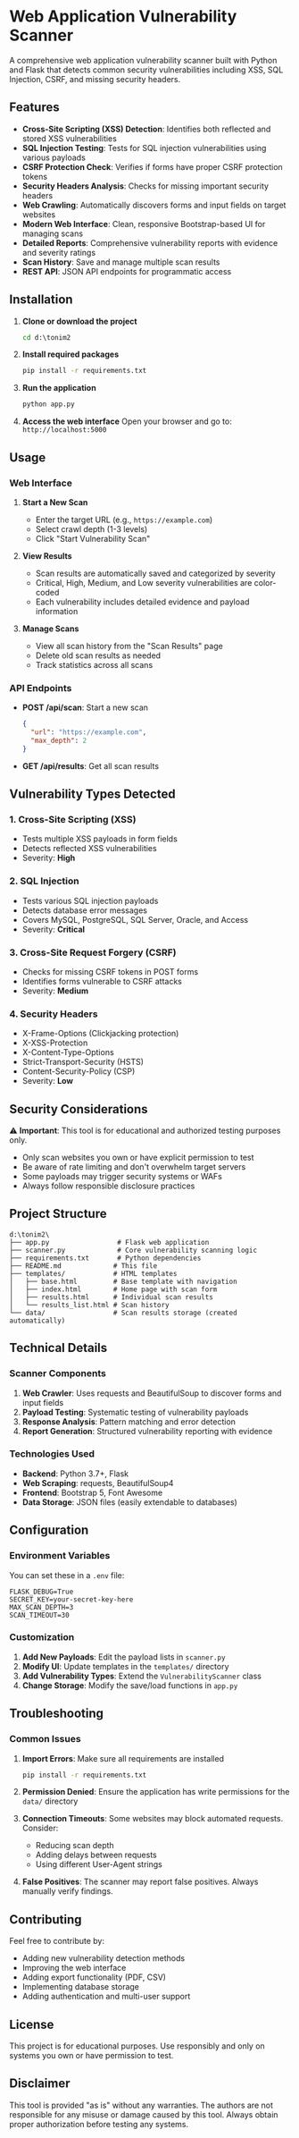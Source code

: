 # Web Application Vulnerability Scanner

A comprehensive web application vulnerability scanner built with Python and Flask that detects common security vulnerabilities including XSS, SQL Injection, CSRF, and missing security headers.

## Features

- **Cross-Site Scripting (XSS) Detection**: Identifies both reflected and stored XSS vulnerabilities
- **SQL Injection Testing**: Tests for SQL injection vulnerabilities using various payloads
- **CSRF Protection Check**: Verifies if forms have proper CSRF protection tokens
- **Security Headers Analysis**: Checks for missing important security headers
- **Web Crawling**: Automatically discovers forms and input fields on target websites
- **Modern Web Interface**: Clean, responsive Bootstrap-based UI for managing scans
- **Detailed Reports**: Comprehensive vulnerability reports with evidence and severity ratings
- **Scan History**: Save and manage multiple scan results
- **REST API**: JSON API endpoints for programmatic access

## Installation

1. **Clone or download the project**

   ```cmd
   cd d:\tonim2
   ```

2. **Install required packages**

   ```cmd
   pip install -r requirements.txt
   ```

3. **Run the application**

   ```cmd
   python app.py
   ```

4. **Access the web interface**
   Open your browser and go to: `http://localhost:5000`

## Usage

### Web Interface

1. **Start a New Scan**

   - Enter the target URL (e.g., `https://example.com`)
   - Select crawl depth (1-3 levels)
   - Click "Start Vulnerability Scan"

2. **View Results**

   - Scan results are automatically saved and categorized by severity
   - Critical, High, Medium, and Low severity vulnerabilities are color-coded
   - Each vulnerability includes detailed evidence and payload information

3. **Manage Scans**
   - View all scan history from the "Scan Results" page
   - Delete old scan results as needed
   - Track statistics across all scans

### API Endpoints

- **POST /api/scan**: Start a new scan

  ```json
  {
    "url": "https://example.com",
    "max_depth": 2
  }
  ```

- **GET /api/results**: Get all scan results

## Vulnerability Types Detected

### 1. Cross-Site Scripting (XSS)

- Tests multiple XSS payloads in form fields
- Detects reflected XSS vulnerabilities
- Severity: **High**

### 2. SQL Injection

- Tests various SQL injection payloads
- Detects database error messages
- Covers MySQL, PostgreSQL, SQL Server, Oracle, and Access
- Severity: **Critical**

### 3. Cross-Site Request Forgery (CSRF)

- Checks for missing CSRF tokens in POST forms
- Identifies forms vulnerable to CSRF attacks
- Severity: **Medium**

### 4. Security Headers

- X-Frame-Options (Clickjacking protection)
- X-XSS-Protection
- X-Content-Type-Options
- Strict-Transport-Security (HSTS)
- Content-Security-Policy (CSP)
- Severity: **Low**

## Security Considerations

⚠️ **Important**: This tool is for educational and authorized testing purposes only.

- Only scan websites you own or have explicit permission to test
- Be aware of rate limiting and don't overwhelm target servers
- Some payloads may trigger security systems or WAFs
- Always follow responsible disclosure practices

## Project Structure

```
d:\tonim2\
├── app.py                 # Flask web application
├── scanner.py             # Core vulnerability scanning logic
├── requirements.txt       # Python dependencies
├── README.md             # This file
├── templates/            # HTML templates
│   ├── base.html         # Base template with navigation
│   ├── index.html        # Home page with scan form
│   ├── results.html      # Individual scan results
│   └── results_list.html # Scan history
└── data/                 # Scan results storage (created automatically)
```

## Technical Details

### Scanner Components

1. **Web Crawler**: Uses requests and BeautifulSoup to discover forms and input fields
2. **Payload Testing**: Systematic testing of vulnerability payloads
3. **Response Analysis**: Pattern matching and error detection
4. **Report Generation**: Structured vulnerability reporting with evidence

### Technologies Used

- **Backend**: Python 3.7+, Flask
- **Web Scraping**: requests, BeautifulSoup4
- **Frontend**: Bootstrap 5, Font Awesome
- **Data Storage**: JSON files (easily extendable to databases)

## Configuration

### Environment Variables

You can set these in a `.env` file:

```
FLASK_DEBUG=True
SECRET_KEY=your-secret-key-here
MAX_SCAN_DEPTH=3
SCAN_TIMEOUT=30
```

### Customization

1. **Add New Payloads**: Edit the payload lists in `scanner.py`
2. **Modify UI**: Update templates in the `templates/` directory
3. **Add Vulnerability Types**: Extend the `VulnerabilityScanner` class
4. **Change Storage**: Modify the save/load functions in `app.py`

## Troubleshooting

### Common Issues

1. **Import Errors**: Make sure all requirements are installed

   ```cmd
   pip install -r requirements.txt
   ```

2. **Permission Denied**: Ensure the application has write permissions for the `data/` directory

3. **Connection Timeouts**: Some websites may block automated requests. Consider:

   - Reducing scan depth
   - Adding delays between requests
   - Using different User-Agent strings

4. **False Positives**: The scanner may report false positives. Always manually verify findings.

## Contributing

Feel free to contribute by:

- Adding new vulnerability detection methods
- Improving the web interface
- Adding export functionality (PDF, CSV)
- Implementing database storage
- Adding authentication and multi-user support

## License

This project is for educational purposes. Use responsibly and only on systems you own or have permission to test.

## Disclaimer

This tool is provided "as is" without any warranties. The authors are not responsible for any misuse or damage caused by this tool. Always obtain proper authorization before testing any systems.
